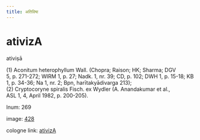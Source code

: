 ```yaml
---
title: अतिविषा
---
```


# ativizA

ativiṣā  <div n="P" />(1) Aconitum heterophyllum Wall. (Chopra; Raison; HK; Sharma; DGV <div n="lb" />5, p. 271-272; WIRM 1, p. 27; Nadk. 1, nr. 39; CD, p. 102; DWH 1, p. 15-18; KB <div n="lb" />1, p. 34-36; Na 1, nr. 2; Bpn, harītakyādivarga 213); <div n="P" />(2) Cryptocoryne spiralis Fisch. ex Wydler (A. Anandakumar et al., <div n="lb" />ASL 1, 4, April 1982, p. 200-205).

lnum: 269

image: [428](https://www.sanskrit-lexicon.uni-koeln.de/scans/csl-apidev/servepdf.php?dict=snp&page=428)

cologne link: [ativizA](https://sanskrit-lexicon.uni-koeln.de/scans/csl-apidev/getword.php?dict=snp&key=ativizA)

